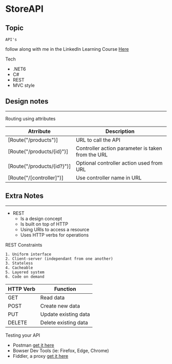 # StoreAPI

## Topic 

	API's

follow along with me in the LinkedIn Learning Course
[Here](https://www.linkedin.com/learning/building-web-apis-with-asp-dot-net-core-in-dot-net-6/rest-basics?autoSkip=true&autoplay=true&resume=false)

Tech
- .NET6
- C#
- REST
- MVC style

## Design notes
___

Routing using attributes

| Atrribute | Description |
| --- | --- |
| [Route("/products")] | URL to call the API |
| [Route("/products/{id}")] | Controller action parameter is taken from the URL |
| [Route("/products/{id?}")] | Optional controller action used from URL |
| [Route("/[controller]")] | Use controller name in URL |



## Extra Notes
___

- REST
	- Is a design concept
	- Is built on top of HTTP
	- Using URIs to access a resource
	- Uses HTTP verbs for operations
	
REST Constraints

	1. Uniform interface
	2. Client-server (independant from one another)
	3. Stateless
	4. Cacheable
	5. Layered system
	6. Code on demand

| HTTP Verb | Function |
| --- | --- |
| GET | Read data |
| POST | Create new data |
| PUT | Update existing data |
| DELETE | Delete existing data |

Testing your API

- Postman [get it here](https://www.postman.com/downloads/)
- Bowser Dev Tools (ie: Firefox, Edge, Chrome)
- Fiddler, a proxy [get it here](https://www.telerik.com/fiddler)